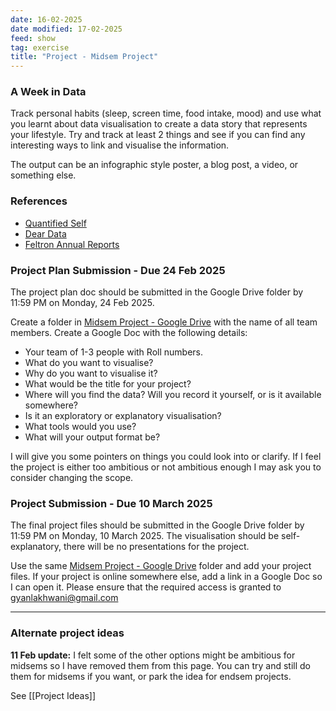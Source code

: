 ```yaml
---
date: 16-02-2025
date modified: 17-02-2025
feed: show
tag: exercise
title: "Project - Midsem Project"
---
```


### A Week in Data

Track personal habits (sleep, screen time, food intake, mood) and use what you learnt about data visualisation to create a data story that represents your lifestyle. Try and track at least 2 things and see if you can find any interesting ways to link and visualise the information.

The output can be an infographic style poster, a blog post, a video, or something else.

### References

- [Quantified Self](https://quantifiedself.com/)
- [Dear Data](https://www.dear-data.com/theproject)
- [Feltron Annual Reports](http://feltron.com/)

### Project Plan Submission - Due 24 Feb 2025

The project plan doc should be submitted in the Google Drive folder by 11:59 PM on Monday, 24 Feb 2025.

Create a folder in [Midsem Project - Google Drive](https://drive.google.com/drive/folders/1AEVKhnQK-WMWhsO1V8vo5m-fOv9oPJpW?usp=drive_link) with the name of all team members. Create a Google Doc with the following details:

- Your team of 1-3 people with Roll numbers.
- What do you want to visualise?
- Why do you want to visualise it?
- What would be the title for your project?
- Where will you find the data? Will you record it yourself, or is it available somewhere?
- Is it an exploratory or explanatory visualisation?
- What tools would you use?
- What will your output format be?

I will give you some pointers on things you could look into or clarify. If I feel the project is either too ambitious or not ambitious enough I may ask you to consider changing the scope.

### Project Submission - Due 10 March 2025

The final project files should be submitted in the Google Drive folder by 11:59 PM on Monday, 10 March 2025. The visualisation should be self-explanatory, there will be no presentations for the project.

Use the same [Midsem Project - Google Drive](https://drive.google.com/drive/folders/1AEVKhnQK-WMWhsO1V8vo5m-fOv9oPJpW?usp=drive_link) folder and add your project files. If your project is online somewhere else, add a link in a Google Doc so I can open it. Please ensure that the required access is granted to gyanlakhwani@gmail.com

---

### Alternate project ideas

**11 Feb update:** I felt some of the other options might be ambitious for midsems so I have removed them from this page. You can try and still do them for midsems if you want, or park the idea for endsem projects.

See [[Project Ideas]]